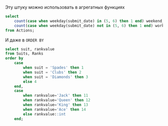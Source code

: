 Эту штуку можно использовать в агрегатных функциях
```sql
select
	count(case when weekday(submit_date) in (5, 6) then 1 end) weekend_count,
	count(case when weekday(submit_date) not in (5, 6) then 1 end) working_count
from Actions;
```
И даже в `ORDER BY`
```sql
select suit, rankvalue
from Suits, Ranks
order by 
	case 
		when suit = 'Spades' then 1
		when suit = 'Clubs' then 2
		when suit = 'Diamonds' then 3
		else 4 
	end, 
	case 
		when rankvalue='Jack' then 11
		when rankvalue='Queen' then 12
		when rankvalue='King' then 13
		when rankvalue='Ace' then 14
		else rankvalue::int
	end;
```
